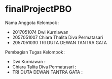 # finalProjectPBO
Nama Anggota Kelompok :
- 2017051074 Dwi Kurniawan
- 2057051007 Chiara Thalita Diva Permatasari
- 2057051030 TRI DUTA DEWAN TANTRA GATA


Pembagian Tugas Kelompok :
- Dwi Kurniawan :
- Chiara Talita Diva Permatasari :
- TRI DUTA DEWAN TANTRA GATA :
